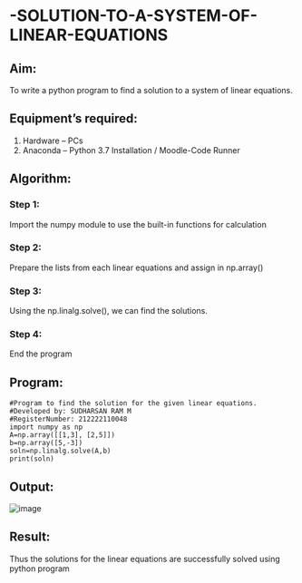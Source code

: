 # -SOLUTION-TO-A-SYSTEM-OF-LINEAR-EQUATIONS
## Aim:
To write a python program to find a solution to a system of linear equations.
## Equipment’s required:
1. 	Hardware – PCs
2. 	Anaconda – Python 3.7 Installation / Moodle-Code Runner
## Algorithm:
### Step 1: 
Import the numpy module to use the built-in functions for calculation
### Step 2: 
Prepare the lists from each linear equations and assign in np.array()
### Step 3: 
Using the np.linalg.solve(), we can find the solutions.
### Step 4: 
End the program
## Program:
```
#Program to find the solution for the given linear equations.
#Developed by: SUDHARSAN RAM M
#RegisterNumber: 212222110048
import numpy as np
A=np.array([[1,3], [2,5]])
b=np.array([5,-3])
soln=np.linalg.solve(A,b)
print(soln)
```

## Output:

![image](https://github.com/Sudharsanram/-SOLUTION-TO-A-SYSTEM-OF-LINEAR-EQUATIONS/assets/119393980/e721b7fc-a812-4e57-bb2b-4811df127e6a)

## Result: 
Thus the solutions for the linear equations are successfully solved using python program

